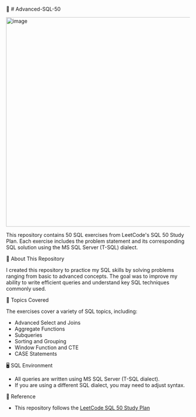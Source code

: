 📝 # Advanced-SQL-50 

<img width="573" alt="image" src="https://miro.medium.com/v2/resize:fit:1008/1*0HMd3UBqpu478hk_HbhEaA.png">

This repository contains 50 SQL exercises from LeetCode's SQL 50 Study Plan. Each exercise includes the problem statement and its corresponding SQL solution using the MS SQL Server (T-SQL) dialect.

📌 About This Repository  

I created this repository to practice my SQL skills by solving problems ranging from basic to advanced concepts. The goal was to improve my ability to write efficient queries and understand key SQL techniques commonly used.

📌 Topics Covered  

The exercises cover a variety of SQL topics, including:
* Advanced Select and Joins
* Aggregate Functions
* Subqueries
* Sorting and Grouping
* Window Function and CTE
* CASE Statements

🖥️ SQL Environment
* All queries are written using MS SQL Server (T-SQL dialect).
* If you are using a different SQL dialect, you may need to adjust syntax.

🔗 Reference
* This repository follows the [LeetCode SQL 50 Study Plan](https://leetcode.com/studyplan/premium-sql-50/)
